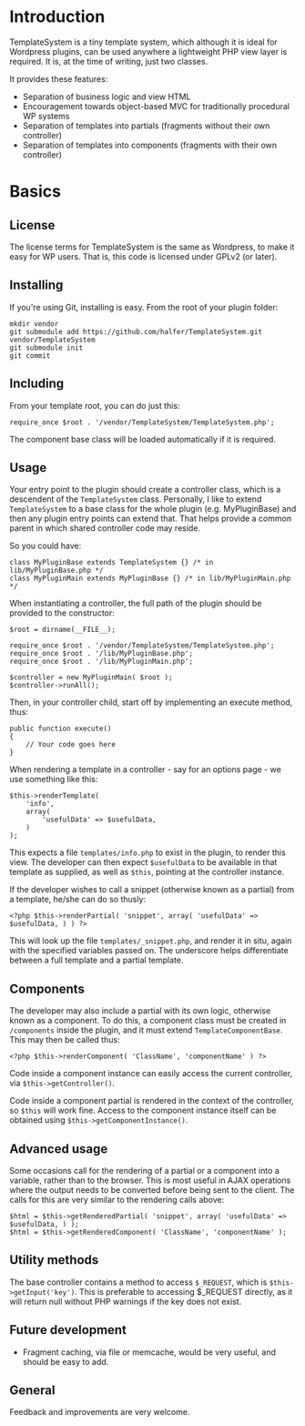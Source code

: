 Introduction
============

TemplateSystem is a tiny template system, which although it is ideal for Wordpress plugins, can be used anywhere a lightweight PHP view layer is required. It is, at the time of writing, just two classes.

It provides these features:

+ Separation of business logic and view HTML
+ Encouragement towards object-based MVC for traditionally procedural WP systems
+ Separation of templates into partials (fragments without their own controller)
+ Separation of templates into components (fragments with their own controller)

Basics
======

License
-------

The license terms for TemplateSystem is the same as Wordpress, to make it easy for WP users. That is, this code is licensed under GPLv2 (or later). 

Installing
----------

If you're using Git, installing is easy. From the root of your plugin folder:

	mkdir vendor
	git submodule add https://github.com/halfer/TemplateSystem.git vendor/TemplateSystem
	git submodule init
	git commit

Including
---------

From your template root, you can do just this:

	require_once $root . '/vendor/TemplateSystem/TemplateSystem.php';

The component base class will be loaded automatically if it is required.

Usage
-----

Your entry point to the plugin should create a controller class, which is a descendent of the `TemplateSystem` class. Personally, I like to extend `TemplateSystem` to a base class for the whole plugin (e.g. MyPluginBase) and then any plugin entry points can extend that. That helps provide a common parent in which shared controller code may reside.

So you could have:

	class MyPluginBase extends TemplateSystem {} /* in lib/MyPluginBase.php */
	class MyPluginMain extends MyPluginBase {} /* in lib/MyPluginMain.php */

When instantiating a controller, the full path of the plugin should be provided to the constructor:

	$root = dirname(__FILE__);

	require_once $root . '/vendor/TemplateSystem/TemplateSystem.php';
	require_once $root . '/lib/MyPluginBase.php';
	require_once $root . '/lib/MyPluginMain.php';

	$controller = new MyPluginMain( $root );
	$controller->runAll();

Then, in your controller child, start off by implementing an execute method, thus:

	public function execute()
	{
		// Your code goes here
	}

When rendering a template in a controller - say for an options page - we use something like this:

	$this->renderTemplate(
		'info',
		array(
			'usefulData' => $usefulData,
		)
	);

This expects a file `templates/info.php` to exist in the plugin, to render this view. The developer can then expect `$usefulData` to be available in that template as supplied, as well as `$this`, pointing at the controller instance.

If the developer wishes to call a snippet (otherwise known as a partial) from a template, he/she can do so thusly:

	<?php $this->renderPartial( 'snippet', array( 'usefulData' => $usefulData, ) ) ?>

This will look up the file `templates/_snippet.php`, and render it in situ, again with the specified variables passed on. The underscore helps differentiate between a full template and a partial template.

Components
----------

The developer may also include a partial with its own logic, otherwise known as a component. To do this, a component class must be created in `/components` inside the plugin, and it must extend `TemplateComponentBase`. This may then be called thus:

	<?php $this->renderComponent( 'ClassName', 'componentName' ) ?>

Code inside a component instance can easily access the current controller, via `$this->getController()`.

Code inside a component partial is rendered in the context of the controller, so `$this` will work fine. Access to the component instance itself can be obtained using `$this->getComponentInstance()`.

Advanced usage
--------------

Some occasions call for the rendering of a partial or a component into a variable, rather than to the browser. This is most useful in AJAX operations where the output needs to be converted before being sent to the client. The calls for this are very similar to the rendering calls above:

	$html = $this->getRenderedPartial( 'snippet', array( 'usefulData' => $usefulData, ) );
	$html = $this->getRenderedComponent( 'ClassName', 'componentName' );

Utility methods
---------------

The base controller contains a method to access `$_REQUEST`, which is `$this->getInput('key')`. This is preferable to accessing $_REQUEST directly, as it will return null without PHP warnings if the key does not exist.

Future development
------------------

* Fragment caching, via file or memcache, would be very useful, and should be easy to add.

General
-------

Feedback and improvements are very welcome.
